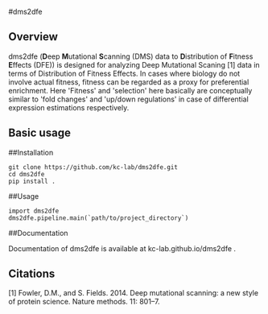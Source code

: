 #dms2dfe

Overview
--------

dms2dfe (**D**eep **M**utational **S**canning (DMS) data to **D**istribution of **F**itness **E**ffects (DFE)) is designed for analyzing Deep Mutational Scaning [1] data in terms of Distribution of Fitness Effects.
In cases where biology do not involve actual fitness, fitness can be regarded as a proxy for preferential enrichment.
Here 'Fitness' and 'selection' here basically are conceptually similar to 'fold changes' and 'up/down regulations' in case of differential expression estimations respectively.

Basic usage
-----------

##Installation

	git clone https://github.com/kc-lab/dms2dfe.git
	cd dms2dfe
	pip install .

##Usage

    import dms2dfe
    dms2dfe.pipeline.main(`path/to/project_directory`)

##Documentation

Documentation of dms2dfe is available at kc-lab.github.io/dms2dfe .

Citations
---------

[1] Fowler, D.M., and S. Fields. 2014. Deep mutational scanning: a new style of protein science. Nature methods. 11: 801–7.

